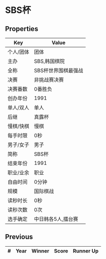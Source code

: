 # SBS杯

## Properties

| Key | Value |
| --- | ----- |
| 个人/团体 | 团体 |
| 主办 | SBS,韩国棋院 |
| 全称 | SBS杯世界围棋最强战 |
| 决赛 | 非挑战赛决赛 |
| 决赛番数 | 0番胜负 |
| 创办年份 | 1991 |
| 单人/双人 | 单人 |
| 后继 | 真露杯 |
| 慢棋/快棋 | 慢棋 |
| 每手时限 | 0秒 |
| 男子/女子 | 男子 |
| 简称 | SBS杯 |
| 结束年份 | 1991 |
| 职业/业余 | 职业 |
| 自由时间 | 0分钟 |
| 规模 | 国际棋战 |
| 读秒时长 | 0秒 |
| 读秒次数 | 0次 |
| 选手确定 | 中日韩各5人,擂台赛 |

## Previous

| # | Year | Winner | Score | Runner Up |
| --- | --- | --- | --- | --- |

